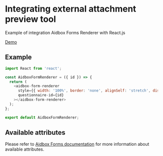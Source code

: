 # Integrating external attachment preview tool

Example of integration Aidbox Forms Renderer with React.js

[Demo](https://aidbox.github.io/examples/aidbox-forms-external-attachment-viewer/)

## Example

```js
import React from 'react';

const AidboxFormRenderer = ({ id }) => {
  return (
    <aidbox-form-renderer
      style={{ width: '100%', border: 'none', alignSelf: 'stretch', display: 'flex' }}
      questionnaire-id={id}
    ></aidbox-form-renderer>
  );
};

export default AidboxFormRenderer;
```

## Available attributes
Please refer to [Aidbox Forms documentation](https://docs.aidbox.app/modules/aidbox-forms/aidbox-ui-builder-alpha/embedding-renderer) for more information about available attributes.
